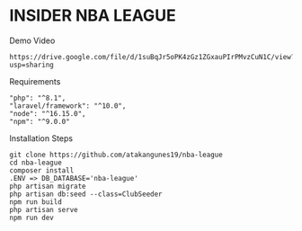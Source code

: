 
# INSIDER NBA LEAGUE

Demo Video
```shell
https://drive.google.com/file/d/1suBqJr5oPK4zGz1ZGxauPIrPMvzCuN1C/view?usp=sharing
```

Requirements
```shell
"php": "^8.1",
"laravel/framework": "^10.0",
"node": "^16.15.0",
"npm": "^9.0.0"
```


Installation Steps
```shell
git clone https://github.com/atakangunes19/nba-league
cd nba-league
composer install
.ENV => DB_DATABASE='nba-league'
php artisan migrate
php artisan db:seed --class=ClubSeeder
npm run build
php artisan serve
npm run dev
```
